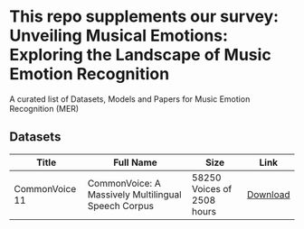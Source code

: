 # This repo supplements our survey: Unveiling Musical Emotions: Exploring the Landscape of Music Emotion Recognition

A curated list of Datasets, Models and Papers for Music Emotion Recognition (MER)



## Datasets
| Title | Full Name | Size | Link |
| -------- | -------- | -------- | -------- |
| CommonVoice 11 | CommonVoice: A Massively Multilingual Speech Corpus | 58250 Voices of 2508 hours | [Download](https://voice.mozilla.org/en/datasets) |

